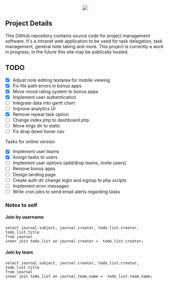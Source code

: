 <p align="center">
  <img src="https://github.com/SatherWS/Consciencec/blob/master/imgs/consciencec-logo.png">
</p>

## Project Details
This GitHub repository contains source code for project management software. It's a intranet web application to be used for task delegation, task management, general note taking and more. This project is currently a work in progress, in the future this site may be publically hosted.

## TODO 
- [X] Adjust note editing textarea for mobile viewing
- [X] Fix file path errors in bonus apps
- [X] Move mood rating system to bonus apps
- [X] Implement user authentication
- [ ] Integrate data into gantt chart 
- [ ] Improve analytics UI 
- [X] Remove repeat task option
- [ ] Change index.php to dashboard.php
- [ ] Move imgs dir to static
- [ ] Fix drop down hover nav

Tasks for online version
- [X] Implement user teams
- [X] Assign tasks to users
- [ ] Implement user options (add/drop teams, invite users)
- [ ] Remove bonus apps
- [ ] Design landing page
- [ ] Create auth dir change login and signup to php scripts
- [ ] Implement error messages
- [ ] Write cron jobs to send email alerts regarding tasks

### Notes to self
#### Join by username
```
select journal.subject, journal.creator, todo_list.creator, todo_list.title
from journal
inner join todo_list on journal.creator =  todo_list.creator;
```

#### Join by team
```
select journal.subject, journal.creator, todo_list.creator, todo_list.title
from journal
inner join todo_list on journal.team_name =  todo_list.team_name;
```